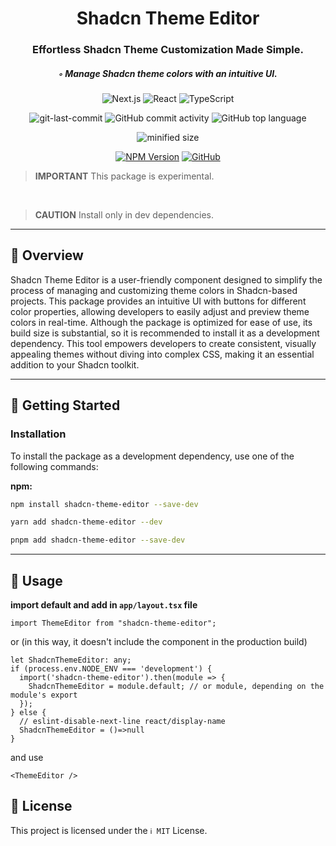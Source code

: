 <div align="center">
<h1 align="center">Shadcn Theme Editor</h1>
<h3>Effortless Shadcn Theme Customization Made Simple.</h3>
<h5>◦ Manage Shadcn theme colors with an intuitive UI.</h5>

<p align="center">

![Next.js](https://img.shields.io/badge/Next.js-000000.svg?style&logo=Next.js&logoColor=white)
![React](https://img.shields.io/badge/React-61DAFB.svg?style&logo=React&logoColor=black)
![TypeScript](https://img.shields.io/badge/TypeScript-3178C6.svg?style&logo=TypeScript&logoColor=white)

</p>

![git-last-commit](https://img.shields.io/github/last-commit/programming-with-ia/shadcn-theme-editor)
![GitHub commit activity](https://img.shields.io/github/commit-activity/m/programming-with-ia/shadcn-theme-editor)
![GitHub top language](https://img.shields.io/github/languages/top/programming-with-ia/shadcn-theme-editor)

![minified size](https://badgen.net/bundlephobia/minzip/shadcn-theme-editor@0.0.5?label=minified_size)

[![NPM Version](https://img.shields.io/npm/v/shadcn-theme-editor?logo=npm)](https://www.npmjs.com/package/shadcn-theme-editor)
[![GitHub](https://img.shields.io/badge/shadcn_theme_editor-161b22?logo=github)](https://github.com/programming-with-ia/shadcn-theme-editor)

</div>

> **IMPORTANT**
> This package is experimental.

</br>

> **CAUTION**
> Install only in dev dependencies.

---

## 📍 Overview

Shadcn Theme Editor is a user-friendly component designed to simplify the process of managing and customizing theme colors in Shadcn-based projects. This package provides an intuitive UI with buttons for different color properties, allowing developers to easily adjust and preview theme colors in real-time. Although the package is optimized for ease of use, its build size is substantial, so it is recommended to install it as a development dependency. This tool empowers developers to create consistent, visually appealing themes without diving into complex CSS, making it an essential addition to your Shadcn toolkit.

---

## 🚀 Getting Started

### Installation

To install the package as a development dependency, use one of the following commands:

**npm:**

```sh
npm install shadcn-theme-editor --save-dev
```

```sh
yarn add shadcn-theme-editor --dev
```

```sh
pnpm add shadcn-theme-editor --save-dev
```

---

## 📖 Usage

**import default and add in `app/layout.tsx` file**

<!-- 
> **Tip**  
> It is preferable to use this component within the `ThemeProvider`, as follows:
`import { ThemeProvider } from 'next-themes';` -->

```tsx
import ThemeEditor from "shadcn-theme-editor";
```

or (in this way, it doesn't include the component in the production build)

```tsx
let ShadcnThemeEditor: any;
if (process.env.NODE_ENV === 'development') {
  import('shadcn-theme-editor').then(module => {
    ShadcnThemeEditor = module.default; // or module, depending on the module's export
  });
} else {
  // eslint-disable-next-line react/display-name
  ShadcnThemeEditor = ()=>null
}
```

and use

```tsx
<ThemeEditor />
```

## 📄 License

This project is licensed under the `ℹ️ MIT` License.
